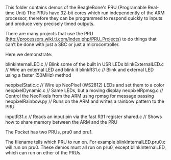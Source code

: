 This folder contains demos of the BeagleBone's PRU (Programable Real-time Unit)
The PRUs have 32-bit cores which run independently of the ARM processor, 
therefore they can be programmed to respond quickly to inputs and produce 
very precisely timed outputs.

There are many projects that use the PRU 
(http://processors.wiki.ti.com/index.php/PRU_Projects) 
to do things that can’t be done with just a SBC or just a microcontroller.

Here we demonstrate:

blinkInternalLED.c  // Blink some of the built in USR LEDs
blinkExternalLED.c  // Wire an external LED and blink it
blinkR31.c          // Blink and external LED using a faster (50MHz) method

neopixelStatic.c    // Wire up NeoPixel (WS2812) LEDs and set them to a color
neopixelDynamic.c   // Same LEDs, but a moving display
neopixelRpmsg.c     // Control the NeoPixels from the ARM using rpmsg for message passing
neopixelRainbow.py      // Runs on the ARM and writes a rainbow pattern to the PRU

inputR31.c          // Reads an input pin via the fast R31 register
shared.c            // Shows how to share memory between the ARM and the PRU

The Pocket has two PRUs, pru0 and pru1.

The filename tells which PRU to run on.  For example blinkInternalLED.pru0.c will
run on pru0.  These demos must all run on pru0, except blinkInternalLED, which
can run on ether of the PRUs.  